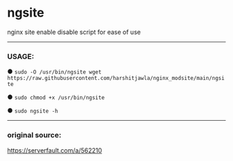 # ngsite
nginx site enable disable script for ease of use

---

### USAGE:

● `sudo -O /usr/bin/ngsite wget https://raw.githubusercontent.com/harshitjawla/nginx_modsite/main/ngsite`

● `sudo chmod +x /usr/bin/ngsite`

● `sudo ngsite -h`

---

### original source:
https://serverfault.com/a/562210
